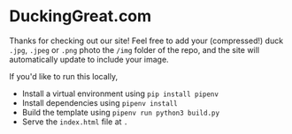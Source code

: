 # DuckingGreat.com

Thanks for checking out our site! Feel free to add your (compressed!) duck `.jpg`, `.jpeg` or `.png` photo the `/img` folder of the repo, and the site will automatically update to include your image.

If you'd like to run this locally,

- Install a virtual environment using `pip install pipenv`
- Install dependencies using `pipenv install`
- Build the template using `pipenv run python3 build.py`
- Serve the `index.html` file at `.`
